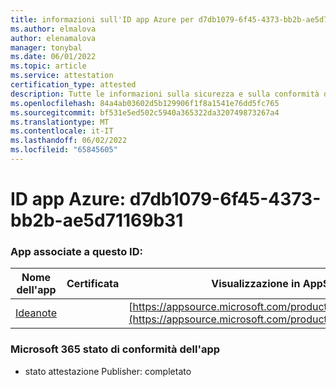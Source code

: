 ```yaml
---
title: informazioni sull'ID app Azure per d7db1079-6f45-4373-bb2b-ae5d71169b31
ms.author: elmalova
author: elenamalova
manager: tonybal
ms.date: 06/01/2022
ms.topic: article
ms.service: attestation
certification_type: attested
description: Tutte le informazioni sulla sicurezza e sulla conformità disponibili per d7db1079-6f45-4373-bb2b-ae5d71169b31.
ms.openlocfilehash: 84a4ab03602d5b129906f1f8a1541e76dd5fc765
ms.sourcegitcommit: bf531e5ed502c5940a365322da320749873267a4
ms.translationtype: MT
ms.contentlocale: it-IT
ms.lasthandoff: 06/02/2022
ms.locfileid: "65845605"
---
```

# <a name="azure-app-id-d7db1079-6f45-4373-bb2b-ae5d71169b31"></a>ID app Azure: d7db1079-6f45-4373-bb2b-ae5d71169b31


### <a name="apps-associated-with-this-id"></a>App associate a questo ID:
| **Nome dell'app** | **Certificata** | **Visualizzazione in AppSource** |
|--------------|---------------|-----------------------|
| [Ideanote](../forward/WA200003876.md) |  | [https://appsource.microsoft.com/product/office/WA200003876](https://appsource.microsoft.com/product/office/WA200003876) |

### <a name="microsoft-365-app-compliance-status"></a>Microsoft 365 stato di conformità dell'app
- stato attestazione Publisher: completato
